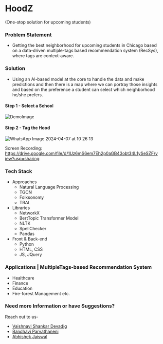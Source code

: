 # HoodZ 
  (One-stop solution for upcoming students)

### Problem Statement  
  - Getting the best neighborhood for upcoming students in Chicago based on a data-driven  multiple-tags based recommendation system (RecSys), where tags are context-aware.

### Solution
  - Using an AI-based model at the core to handle the data and make predictions and then there is a map where we can portray those insights and based on the preference a student can select which neighborhood he/she prefers. 

  #### Step 1 - Select a School

![DemoImage](https://github.com/jabhij/chicagohood_ml/assets/7325312/eaa3beb8-4764-4db1-b6b8-bb7001de1e9e)

  #### Step 2 - Tag the Hood
  ![WhatsApp Image 2024-04-07 at 10 26 13](https://github.com/jabhij/chicagohood_ml/assets/7325312/4e1d0907-88aa-476b-8270-c457ce70663e)


Screen Recording: https://drive.google.com/file/d/1Uz6mS6em7Eh2p0aGB43obt34L1ySeSZF/view?usp=sharing

### Tech Stack
  - Approaches
    - Natural Language Processing
    - TGCN
    - Folksonomy
    - TRAL
  - Libraries
    - NetworkX
    - BertTopic Transformer Model
    - NLTK
    - SpellChecker
    - Pandas
   - Front & Back-end
     - Python
     - HTML, CSS
     - JS, JQuery

### Applications | MultipleTags-based Recommendation System
  - Healthcare
  - Finance
  - Education
  - Fire-forest Management
    etc.
  
### Need more Information or have Suggestions?
Reach out to us-
  - [Vaishnavi Shankar Devadig](https://www.linkedin.com/in/vaishnavi-shankar-devadig/)
  - [Bandhavi Parvathaneni](https://www.linkedin.com/in/bandhavip/)
  - [Abhishek Jaiswal](https://www.linkedin.com/in/jabhij/)
